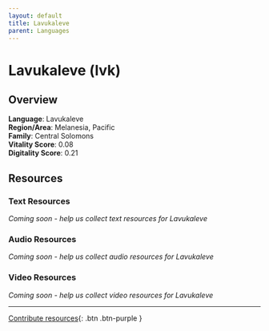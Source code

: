 ```yaml
---
layout: default
title: Lavukaleve
parent: Languages
---
```


# Lavukaleve (lvk)

## Overview

**Language**: Lavukaleve  
**Region/Area**: Melanesia, Pacific  
**Family**: Central Solomons  
**Vitality Score**: 0.08  
**Digitality Score**: 0.21  

## Resources

### Text Resources
*Coming soon - help us collect text resources for Lavukaleve*

### Audio Resources
*Coming soon - help us collect audio resources for Lavukaleve*

### Video Resources
*Coming soon - help us collect video resources for Lavukaleve*

---

[Contribute resources](https://fairtrain.github.io/){: .btn .btn-purple }
